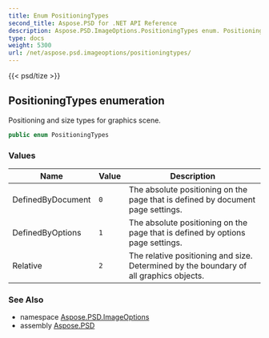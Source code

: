 ```yaml
---
title: Enum PositioningTypes
second_title: Aspose.PSD for .NET API Reference
description: Aspose.PSD.ImageOptions.PositioningTypes enum. Positioning and size types for graphics scene
type: docs
weight: 5300
url: /net/aspose.psd.imageoptions/positioningtypes/
---
```

{{< psd/tize >}}
## PositioningTypes enumeration

Positioning and size types for graphics scene.

```csharp
public enum PositioningTypes
```

### Values

| Name | Value | Description |
| --- | --- | --- |
| DefinedByDocument | `0` | The absolute positioning on the page that is defined by document page settings. |
| DefinedByOptions | `1` | The absolute positioning on the page that is defined by options page settings. |
| Relative | `2` | The relative positioning and size. Determined by the boundary of all graphics objects. |

### See Also

* namespace [Aspose.PSD.ImageOptions](../../aspose.psd.imageoptions/)
* assembly [Aspose.PSD](../../)


